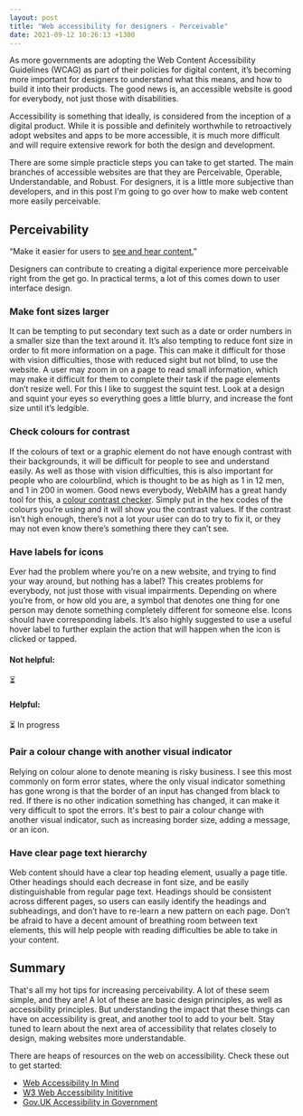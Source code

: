 ```yaml
---
layout: post
title: "Web accessibility for designers - Perceivable"
date: 2021-09-12 10:26:13 +1300
---
```


As more governments are adopting the Web Content Accessibility Guidelines (WCAG) as part of their policies for digital content, it’s becoming more important for designers to understand what this means, and how to build it into their products. The good news is, an accessible website is good for everybody, not just those with disabilities.

Accessibility is something that ideally, is considered from the inception of a digital product. While it is possible and definitely worthwhile to retroactively adopt websites and apps to be more accessible, it is much more difficult and will require extensive rework for both the design and development.

There are some simple practicle steps you can take to get started. The main branches of accessible websites are that they are Perceivable, Operable, Understandable, and Robust. For designers, it is a little more subjective than developers, and in this post I'm going to go over how to make web content more easily perceivable.

## Perceivability

“Make it easier for users to [see and hear content.](https://www.w3.org/WAI/standards-guidelines/wcag/glance/)”  

Designers can contribute to creating a digital experience more perceivable right from the get go. In practical terms, a lot of this comes down to user interface design. 

### Make font sizes larger

It can be tempting to put secondary text such as a date or order numbers in a smaller size than the text around it. It’s also tempting to reduce font size in order to fit more information on a page. This can make it difficult for those with vision difficulties, those with reduced sight but not blind, to use the website. A user may zoom in on a page to read small information, which may make it difficult for them to complete their task if the page elements don’t resize well. For this I like to suggest the squint test. Look at a design and squint your eyes so everything goes a little blurry, and increase the font size until it’s ledgible.

### Check colours for contrast 

If the colours of text or a graphic element do not have enough contrast with their backgrounds, it will be difficult for people to see and understand easily. As well as those with vision difficulties, this is also important for people who are colourblind, which is thought to be as high as 1 in 12 men, and 1 in 200 in women. Good news everybody, WebAIM has a great handy tool for this, a [colour contrast checker](https://webaim.org/resources/contrastchecker/). Simply put in the hex codes of the colours you’re using and it will show you the contrast values. If the contrast isn’t high enough, there’s not a lot your user can do to try to fix it, or they may not even know there’s something there they can’t see. 

### Have labels for icons

Ever had the problem where you’re on a new website, and trying to find your way around, but nothing has a label? This creates problems for everybody, not just those with visual impairments. Depending on where you’re from, or how old you are, a symbol that denotes one thing for one person may denote something completely different for someone else. Icons should have corresponding labels. It’s also highly suggested to use a useful hover label to further explain the action that will happen when the icon is clicked or tapped. 

#### Not helpful:
⏳

#### Helpful:
⏳ 
In progress

### Pair a colour change with another visual indicator

Relying on colour alone to denote meaning is risky business. I see this most commonly on form error states, where the only visual indicator something has gone wrong is that the border of an input has changed from black to red. If there is no other indication something has changed, it can make it very difficult to spot the errors. It's best to pair a colour change with another visual indicator, such as increasing border size, adding a message, or an icon. 

### Have clear page text hierarchy 

Web content should have a clear top heading element, usually a page title. Other headings should each decrease in font size, and be easily distinguishable from regular page text. Headings should be consistent across different pages, so users can easily identify the headings and subheadings, and don’t have to re-learn a new pattern on each page. Don’t be afraid to have a decent amount of breathing room between text elements, this will help people with reading difficulties be able to take in your content. 

## Summary

That's all my hot tips for increasing perceivability. A lot of these seem simple, and they are! A lot of these are basic design principles, as well as accessibility principles. But understanding the impact that these things can have on accessibility is great, and another tool to add to your belt. Stay tuned to learn about the next area of accessibility that relates closely to design, making websites more understandable.

There are heaps of resources on the web on accessibility. Check these out to get started:

- [Web Accessibility In Mind](https://webaim.org/)
- [W3 Web Accessibility Inititive](https://www.w3.org/WAI/)
- [Gov.UK Accessibility in Government](https://accessibility.blog.gov.uk/)
